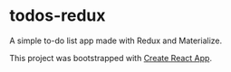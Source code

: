 # todos-redux

A simple to-do list app made with Redux and Materialize.

This project was bootstrapped with [Create React App](https://github.com/facebook/create-react-app).
